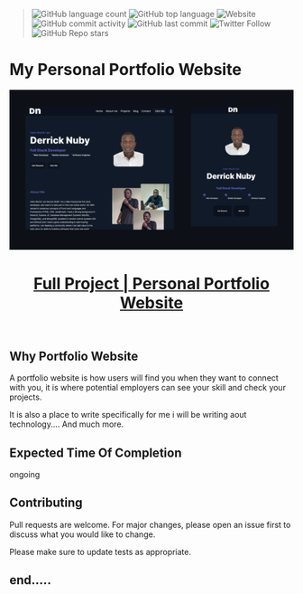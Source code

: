 > ![GitHub language count](https://img.shields.io/github/languages/count/Derrick-Nuby/My-BRAND-Derrick-Nuby)    ![GitHub top language](https://img.shields.io/github/languages/top/Derrick-Nuby/My-BRAND-Derrick-Nuby) ![Website](https://img.shields.io/website?up_message=active&url=https%3A%2F%2Fderrick-nuby.github.io%2FMy-BRAND-Derrick-Nuby%2F)  ![GitHub commit activity](https://img.shields.io/github/commit-activity/w/Derrick-Nuby/My-BRAND-Derrick-Nuby) ![GitHub last commit](https://img.shields.io/github/last-commit/Derrick-Nuby/My-BRAND-Derrick-Nuby) ![Twitter Follow](https://img.shields.io/twitter/follow/derricknuby?style=social) ![GitHub Repo stars](https://img.shields.io/github/stars/Derrick-Nuby/My-BRAND-Derrick-Nuby?style=social)




# My Personal Portfolio Website

![Portfolio image showcasing](./images/MyPortfolioDesign.png)
<br>
<h1 align="center">
<a href="https://derrick-nuby.github.io/My-BRAND-Derrick-Nuby/" TARGET="_blank" rel="noreferrer noopener"> Full Project | Personal Portfolio Website</a> </h1>
<br>

## Why Portfolio Website

A portfolio website is how users will find you when they want to connect with you, it is where potential employers can see your skill and check your projects.

It is also a place to write specifically for me i will be writing aout technology.... And much more.

## Expected Time Of Completion

ongoing

## Contributing

Pull requests are welcome. For major changes, please open an issue first
to discuss what you would like to change.

Please make sure to update tests as appropriate.

## end.....
